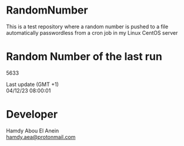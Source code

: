 # RandomNumber    
This is a test repository where a random number is pushed to a file automatically passwordless from a cron job in my Linux CentOS server    
# Random Number of the last run   
5633
      
Last update (GMT +1)    
04/12/23 08:00:01
# Developer    
Hamdy Abou El Anein   
hamdy.aea@protonmail.com
